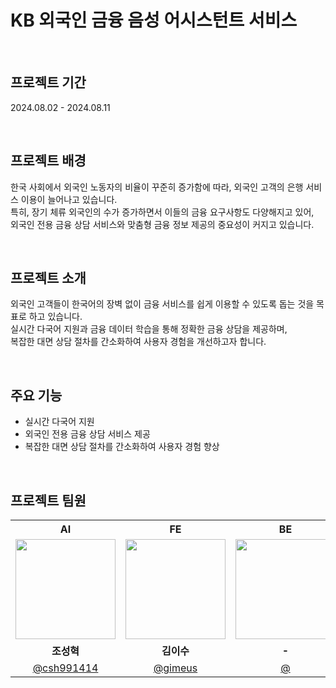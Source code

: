 # KB 외국인 금융 음성 어시스턴트 서비스

⠀
⠀
## 프로젝트 기간
2024.08.02 - 2024.08.11

⠀
⠀
## 프로젝트 배경
한국 사회에서 외국인 노동자의 비율이 꾸준히 증가함에 따라, 외국인 고객의 은행 서비스 이용이 늘어나고 있습니다.</br>
특히, 장기 체류 외국인의 수가 증가하면서 이들의 금융 요구사항도 다양해지고 있어,</br>
외국인 전용 금융 상담 서비스와 맞춤형 금융 정보 제공의 중요성이 커지고 있습니다.

⠀
⠀
## 프로젝트 소개
외국인 고객들이 한국어의 장벽 없이 금융 서비스를 쉽게 이용할 수 있도록 돕는 것을 목표로 하고 있습니다.</br>
실시간 다국어 지원과 금융 데이터 학습을 통해 정확한 금융 상담을 제공하며,</br>
복잡한 대면 상담 절차를 간소화하여 사용자 경험을 개선하고자 합니다.

⠀
⠀
## 주요 기능
- 실시간 다국어 지원
- 외국인 전용 금융 상담 서비스 제공
- 복잡한 대면 상담 절차를 간소화하여 사용자 경험 향상

⠀
⠀
## 프로젝트 팀원
<table>
  <tr>
    <th align="center">AI</th>
    <th align="center">FE</th>
    <th align="center">BE</th>
  </tr>
  <tr>
    <td align="center"><img src="https://github.com/csh991414.png?s=100" width="160"></td>
    <td align="center"><img src="https://github.com/gimeus.png?s=100" width="160"></td>
    <td align="center"><img src="https://via.placeholder.com/100x100.png?text=%20" width="160"></td>
  </tr>
  <tr>
    <td align="center"><b>조성혁</b></td>
    <td align="center"><b>김이수</b></td>
    <td align="center"><b>-</b></td>
  </tr>
  <tr>
    <td align="center"><a href="https://github.com/csh991414" target="_blank">@csh991414</a></td>
    <td align="center"><a href="https://github.com/gimeus" target="_blank">@gimeus</a></td>
    <td align="center"><a href="https://github.com" target="_blank">@</a></td>
  </tr>
</table>

